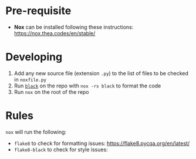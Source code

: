 # Pre-requisite

 * __Nox__ can be installed following these instructions: https://nox.thea.codes/en/stable/

# Developing

 1. Add any new source file (extension `.py`) to the list of files to be checked in `noxfile.py`
 2. Run [`black`](https://black.readthedocs.io/en/stable/) on the repo with `nox -rs black` to format the code
 3. Run `nox` on the root of the repo

# Rules

`nox` will run the following: 
  * `flake8` to check for formatting issues: https://flake8.pycqa.org/en/latest/
  * `flake8-black` to check for style issues:
 
